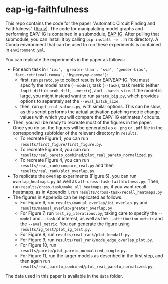 # eap-ig-faithfulness

This repo contains the code for the paper "Automatic Circuit Finding and Faithfulness" ([Arxiv](https://arxiv.org/abs/2403.17806)). The code for manipulating model graphs and performing EAP/-IG is contained in a submodule, [EAP-IG](https://github.com/hannamw/EAP-IG). After pulling that submodule, you can install it by calling `pip install -e .` in its directory. A Conda environment that can be used to run these experiments is contained in `environment.yml`.

You can replicate the experiments in the paper as follows:

- For each task in `['ioi', 'greater-than', 'sva', 'gender-bias', 'fact-retrieval-comma', 'hypernymy-comma']`:
  - first, run `pareto.py` to collect results for EAP/EAP-IG. You must specify the model name (`--model`), task (`--task`), task metric (either `logit_diff` or `prob_diff`, `--metric`), and `--batch_size`. If the model is large, you might instead want to run `pareto_big.py`, which provides options to separately set the `--eval_batch_size`.
  - then, run `get_real_values.py`, with similar options. This can be slow, as this script performs the actual activation patching metric change values with which you will compare the EAP/-IG estimates / circuits.
- Then, you will be ready to recreate most of the figures in the paper. Once you do so, the figures will be generated as a `.png` or `.pdf` file in the corresponding subfolder of the relevant directory in `results`.
  - To recreate Figure 1, you can run `results/first_figure/first_figure.py`.
  - To recreate Figure 3, you can run `results/real_pareto_combined/plot_real_pareto_normalized.py`.
  - To recreate Figure 4, you can run `results/real_rank/compare_real.py` and then `results/real_rank/plot_overlap.py`.
- To replicate the overlap experiments (Figure 5), you can run `overlap_heatmaps.py` as well as `all-cross-task-faithfulness.py`. Then, run `results/cross-task/make_all_heatmaps.py`; if you want recall heatmaps, as in Appendix I, run `results/cross-task/recall_heatmaps.py`
- The figures in Appendix can be replicated as follows.
  - For Figure 6, run `results/manual_overlap/ioi_overlap.py` and `results/manual_overlap/greater_overlap.py`
  - For Figure 7, run `test_ig_iterations.py`, taking care to specify the `--model` and `--task` of interest, as well as the `--attribution_metric` and the `--eval_metric`. You can generate the figure using `results/ig_test/plot_ig_test.py`.
  - For Figure 8, run `results/real_rank/plot_kendall.py`.
  - For Figure 9, run `results/real_rank/node_edge_overlap_plot.py`.
  - For Figure 10, run `results/pareto/plot_pareto_normalized_single.py`.
  - For Figure 11, run the larger models as described in the first step, and then again run `results/real_pareto_combined/plot_real_pareto_normalized.py`.

The data used in this paper is available in the `data` folder.
